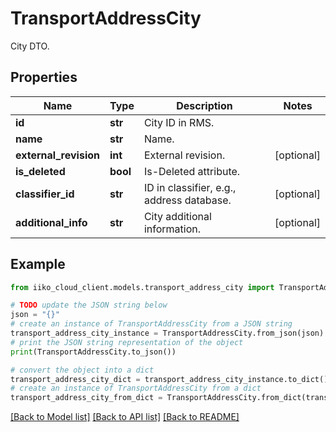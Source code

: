 # TransportAddressCity

City DTO.

## Properties

Name | Type | Description | Notes
------------ | ------------- | ------------- | -------------
**id** | **str** | City ID in RMS. | 
**name** | **str** | Name. | 
**external_revision** | **int** | External revision. | [optional] 
**is_deleted** | **bool** | Is-Deleted attribute. | 
**classifier_id** | **str** | ID in classifier, e.g., address database. | [optional] 
**additional_info** | **str** | City additional information. | [optional] 

## Example

```python
from iiko_cloud_client.models.transport_address_city import TransportAddressCity

# TODO update the JSON string below
json = "{}"
# create an instance of TransportAddressCity from a JSON string
transport_address_city_instance = TransportAddressCity.from_json(json)
# print the JSON string representation of the object
print(TransportAddressCity.to_json())

# convert the object into a dict
transport_address_city_dict = transport_address_city_instance.to_dict()
# create an instance of TransportAddressCity from a dict
transport_address_city_from_dict = TransportAddressCity.from_dict(transport_address_city_dict)
```
[[Back to Model list]](../README.md#documentation-for-models) [[Back to API list]](../README.md#documentation-for-api-endpoints) [[Back to README]](../README.md)


